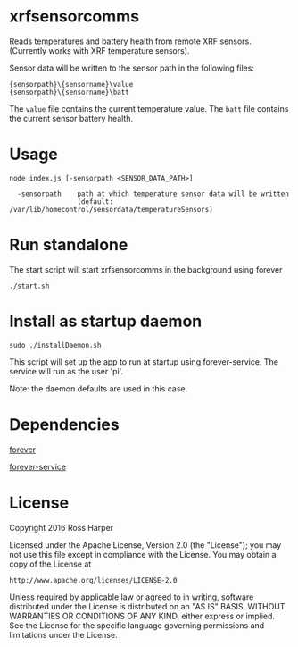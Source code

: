 # xrfsensorcomms

Reads temperatures and battery health from remote XRF sensors. (Currently works with XRF temperature sensors).

Sensor data will be written to the sensor path in the following files:

    {sensorpath}\{sensorname}\value
    {sensorpath}\{sensorname}\batt

The `value` file contains the current temperature value.
The `batt` file contains the current sensor battery health.

# Usage

    node index.js [-sensorpath <SENSOR_DATA_PATH>]

      -sensorpath    path at which temperature sensor data will be written
                     (default: /var/lib/homecontrol/sensordata/temperatureSensors)

# Run standalone

The start script will start xrfsensorcomms in the background using forever

    ./start.sh

# Install as startup daemon

    sudo ./installDaemon.sh

This script will set up the app to run at startup using forever-service. The service will run as the user 'pi'.

Note: the daemon defaults are used in this case.

# Dependencies

[forever](https://github.com/foreverjs/forever)

[forever-service](https://github.com/zapty/forever-service)

# License

Copyright 2016 Ross Harper

Licensed under the Apache License, Version 2.0 (the "License");
you may not use this file except in compliance with the License.
You may obtain a copy of the License at

    http://www.apache.org/licenses/LICENSE-2.0

Unless required by applicable law or agreed to in writing, software
distributed under the License is distributed on an "AS IS" BASIS,
WITHOUT WARRANTIES OR CONDITIONS OF ANY KIND, either express or implied.
See the License for the specific language governing permissions and
limitations under the License.
